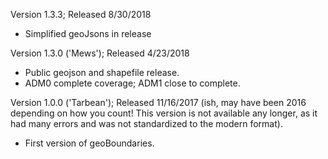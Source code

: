 Version 1.3.3; Released 8/30/2018
- Simplified geoJsons in release

Version 1.3.0 ('Mews'); Released 4/23/2018
- Public geojson and shapefile release.
- ADM0 complete coverage; ADM1 close to complete.


Version 1.0.0 ('Tarbean'); Released 11/16/2017 (ish, may have been 2016 depending on how you count!  This version is not available any longer, as it had many errors and was not standardized to the modern format).
- First version of geoBoundaries.
